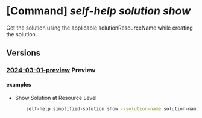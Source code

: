 # [Command] _self-help solution show_

Get the solution using the applicable solutionResourceName while creating the solution.

## Versions

### [2024-03-01-preview](/Resources/mgmt-plane/L3tzY29wZX0vcHJvdmlkZXJzL21pY3Jvc29mdC5oZWxwL3NvbHV0aW9ucy97fQ==/2024-03-01-preview.xml) **Preview**

<!-- mgmt-plane /{scope}/providers/microsoft.help/simplifiedsolutions/{} 2024-03-01-preview -->

#### examples

- Show Solution at Resource Level
  ```bash
      self-help simplified-solution show --solution-name solution-name --scope 'subscriptions/00000000-0000-0000-0000-000000000000/resourceGroups/myresourceGroup/providers/Microsoft.KeyVault/vaults/test-keyvault-non-read'
  ```
